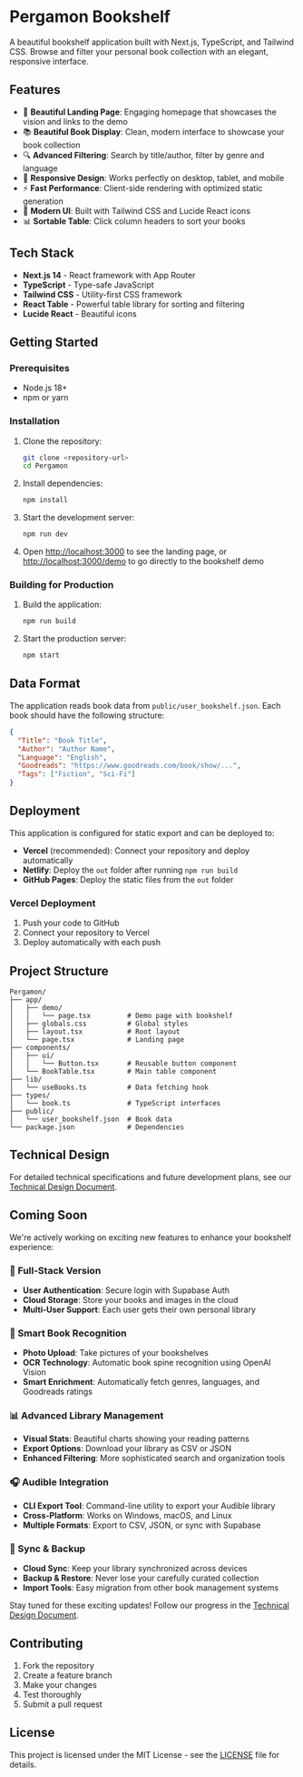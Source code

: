 # Pergamon Bookshelf

A beautiful bookshelf application built with Next.js, TypeScript, and Tailwind CSS. Browse and filter your personal book collection with an elegant, responsive interface.

## Features

- 🌟 **Beautiful Landing Page**: Engaging homepage that showcases the vision and links to the demo
- 📚 **Beautiful Book Display**: Clean, modern interface to showcase your book collection
- 🔍 **Advanced Filtering**: Search by title/author, filter by genre and language
- 📱 **Responsive Design**: Works perfectly on desktop, tablet, and mobile
- ⚡ **Fast Performance**: Client-side rendering with optimized static generation
- 🎨 **Modern UI**: Built with Tailwind CSS and Lucide React icons
- 📊 **Sortable Table**: Click column headers to sort your books

## Tech Stack

- **Next.js 14** - React framework with App Router
- **TypeScript** - Type-safe JavaScript
- **Tailwind CSS** - Utility-first CSS framework
- **React Table** - Powerful table library for sorting and filtering
- **Lucide React** - Beautiful icons

## Getting Started

### Prerequisites

- Node.js 18+
- npm or yarn

### Installation

1. Clone the repository:

   ```bash
   git clone <repository-url>
   cd Pergamon
   ```

2. Install dependencies:

   ```bash
   npm install
   ```

3. Start the development server:

   ```bash
   npm run dev
   ```

4. Open [http://localhost:3000](http://localhost:3000) to see the landing page, or [http://localhost:3000/demo](http://localhost:3000/demo) to go directly to the bookshelf demo

### Building for Production

1. Build the application:

   ```bash
   npm run build
   ```

2. Start the production server:
   ```bash
   npm start
   ```

## Data Format

The application reads book data from `public/user_bookshelf.json`. Each book should have the following structure:

```json
{
  "Title": "Book Title",
  "Author": "Author Name",
  "Language": "English",
  "Goodreads": "https://www.goodreads.com/book/show/...",
  "Tags": ["Fiction", "Sci-Fi"]
}
```

## Deployment

This application is configured for static export and can be deployed to:

- **Vercel** (recommended): Connect your repository and deploy automatically
- **Netlify**: Deploy the `out` folder after running `npm run build`
- **GitHub Pages**: Deploy the static files from the `out` folder

### Vercel Deployment

1. Push your code to GitHub
2. Connect your repository to Vercel
3. Deploy automatically with each push

## Project Structure

```
Pergamon/
├── app/
│   ├── demo/
│   │   └── page.tsx         # Demo page with bookshelf
│   ├── globals.css          # Global styles
│   ├── layout.tsx           # Root layout
│   └── page.tsx             # Landing page
├── components/
│   ├── ui/
│   │   └── Button.tsx       # Reusable button component
│   └── BookTable.tsx        # Main table component
├── lib/
│   └── useBooks.ts          # Data fetching hook
├── types/
│   └── book.ts              # TypeScript interfaces
├── public/
│   └── user_bookshelf.json  # Book data
└── package.json             # Dependencies
```

## Technical Design

For detailed technical specifications and future development plans, see our [Technical Design Document](docs/Technical%20Design.md).

## Coming Soon

We're actively working on exciting new features to enhance your bookshelf experience:

### 🚀 Full-Stack Version

- **User Authentication**: Secure login with Supabase Auth
- **Cloud Storage**: Store your books and images in the cloud
- **Multi-User Support**: Each user gets their own personal library

### 📸 Smart Book Recognition

- **Photo Upload**: Take pictures of your bookshelves
- **OCR Technology**: Automatic book spine recognition using OpenAI Vision
- **Smart Enrichment**: Automatically fetch genres, languages, and Goodreads ratings

### 📊 Advanced Library Management

- **Visual Stats**: Beautiful charts showing your reading patterns
- **Export Options**: Download your library as CSV or JSON
- **Enhanced Filtering**: More sophisticated search and organization tools

### 🎧 Audible Integration

- **CLI Export Tool**: Command-line utility to export your Audible library
- **Cross-Platform**: Works on Windows, macOS, and Linux
- **Multiple Formats**: Export to CSV, JSON, or sync with Supabase

### 🔄 Sync & Backup

- **Cloud Sync**: Keep your library synchronized across devices
- **Backup & Restore**: Never lose your carefully curated collection
- **Import Tools**: Easy migration from other book management systems

Stay tuned for these exciting updates! Follow our progress in the [Technical Design Document](docs/Technical%20Design.md).

## Contributing

1. Fork the repository
2. Create a feature branch
3. Make your changes
4. Test thoroughly
5. Submit a pull request

## License

This project is licensed under the MIT License - see the [LICENSE](LICENSE) file for details.

